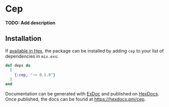 # Cep

**TODO: Add description**

## Installation

If [available in Hex](https://hex.pm/docs/publish), the package can be installed
by adding `cep` to your list of dependencies in `mix.exs`:

```elixir
def deps do
  [
    {:cep, "~> 0.1.0"}
  ]
end
```

Documentation can be generated with [ExDoc](https://github.com/elixir-lang/ex_doc)
and published on [HexDocs](https://hexdocs.pm). Once published, the docs can
be found at <https://hexdocs.pm/cep>.

